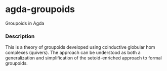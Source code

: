 # agda-groupoids

Groupoids in Agda

### Description

This is a theory of groupoids developed using coinductive globular hom complexes
(quivers). The approach can be understood as both a generalization and
simplification of the setoid-enriched approach to formal groupoids.
